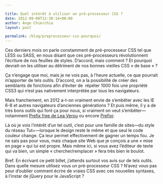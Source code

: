 ```yaml
---

title: Quel intérêt à utiliser un pré-processeur CSS ?
date: 2012-09-08T12:30:14+00:00
author: Ange Chierchia
layout: post

permalink: /blog/preprocesseur-css-pourquoi/
---
```

Ces derniers mois on parle constamment de pré-processeur CSS tel que LESS ou SASS, en nous disant que ces pré-processeurs révolutionnent l&rsquo;écriture de nos feuilles de styles. D&rsquo;accord, mais comment ? Et pourquoi devrait-on les utiliser au détriment de nos bonnes vieilles CSS &laquo;&nbsp;de base&nbsp;&raquo; ?

Ça n&rsquo;engage que moi, mais je ne vois pas, à l&rsquo;heure actuelle, ce que pourrait m&rsquo;apporter de tels outils. D&rsquo;accord, on a la possibilité de créer des semblants de fonctions afin d&rsquo;éviter de  répéter 1000 fois une propriété CSS3 qui n&rsquo;est pas nativement interprétée par tous les navigateurs.

Mais franchement, en 2012 a-t-on vraiment envie de s&#8217;embêter avec les IE 6-8 et autres navigateurs d&rsquo;anciennes générations ? Et puis même, il y a de très bons outils qui font ça pour nous, si vraiment on veut s&#8217;embêter—notamment [Prefix free de Lea Verou](http://leaverou.github.com/prefixfree/ "Débarassez-vous des préfixes vendeur CSS") ou encore [Prefixr](http://prefixr.com "Nettuts+ Prefixr ").

Là où je vois l&rsquo;intérêt d&rsquo;un tel outil, c&rsquo;est pour une famille de sites—du style du réseau Tut+—lorsque le design reste le même et que seul le code couleur change. Ça leur permet effectivement de gagner un temps fou. Je ne sais pas pour vous, mais chaque site Web que je conçois a une &laquo;&nbsp;mise en page&nbsp;&raquo; qui lui est propre. Mais même ici, si vous avez l&rsquo;éditeur de texte qui va bien, un simple &laquo;&nbsp;chercher/remplacer&nbsp;&raquo; fera très bien le boulot.

Bref. En écrivant ce petit billet, j&rsquo;attends surtout vos avis sur de tels outils. Dans quelle mesure utilisez vous un pré-processeur CSS ? N&rsquo;avez vous pas peur d&rsquo;oublier comment écrire de vraies CSS avec ces nouvelles syntaxes, à l&rsquo;instar de jQuery pour le JavaScript ?
